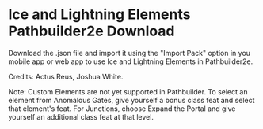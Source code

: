 # Ice and Lightning Elements Pathbuilder2e Download
Download the .json file and import it using the "Import Pack" option in you mobile app or web app to use Ice and Lightning Elements in Pathbuilder2e.

Credits: Actus Reus, Joshua White.

Note: Custom Elements are not yet supported in Pathbuilder. To select an element from Anomalous Gates, give yourself a bonus class feat and select that element's feat. For Junctions, choose Expand the Portal and give yourself an additional class feat at that level.

